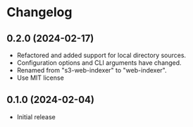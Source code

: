 # Changelog

## 0.2.0 (2024-02-17)

* Refactored and added support for local directory sources.
* Configuration options and CLI arguments have changed.
* Renamed from "s3-web-indexer" to "web-indexer".
* Use MIT license

## 0.1.0 (2024-02-04)

* Initial release
